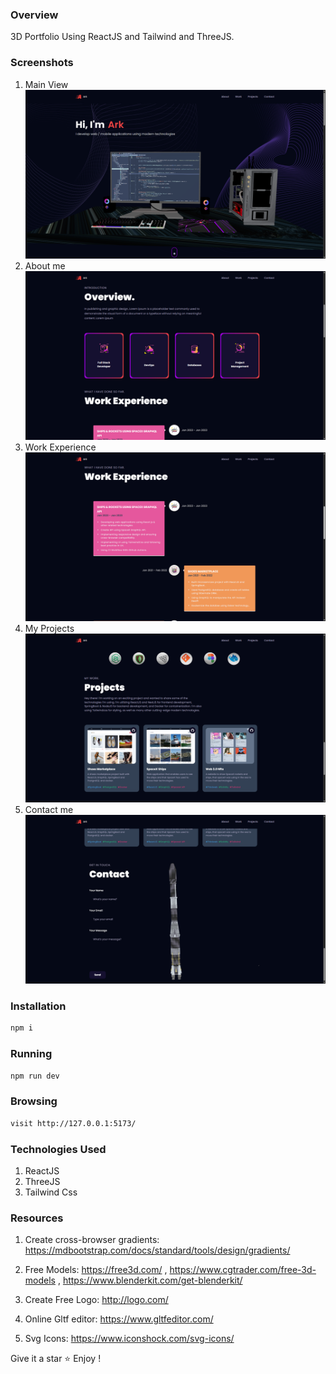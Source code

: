 ### Overview
3D Portfolio Using ReactJS and Tailwind and ThreeJS.

### Screenshots
1. Main View
![alt text](./public/screenshots/1.png)
2. About me
![alt text](./public/screenshots/2.png)
3. Work Experience
![alt text](./public/screenshots/3.png)
4. My Projects
![alt text](./public/screenshots/4.png)
5. Contact me
![alt text](./public/screenshots/5.png)


### Installation 
```bash 
npm i
```

### Running 
```bash 
npm run dev
```

### Browsing
```bash 
visit http://127.0.0.1:5173/
```

### Technologies Used
1. ReactJS
2. ThreeJS
3. Tailwind Css

### Resources
1.  Create cross-browser gradients: https://mdbootstrap.com/docs/standard/tools/design/gradients/

2. Free Models: https://free3d.com/ , https://www.cgtrader.com/free-3d-models , https://www.blenderkit.com/get-blenderkit/

3. Create Free Logo: http://logo.com/

4. Online Gltf editor: https://www.gltfeditor.com/

5. Svg Icons: https://www.iconshock.com/svg-icons/

Give it a star ⭐ Enjoy !
